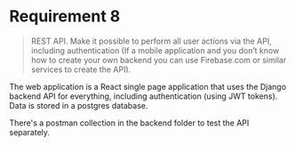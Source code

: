 # Requirement 8

> REST API. Make it possible to perform all user actions via the API, including authentication (If a mobile application and you don’t know how to create your own backend you can use Firebase.com or similar services to create the API).

The web application is a React single page application that uses the Django backend API for everything, including authentication (using JWT tokens). Data is stored in a postgres database.

There's a postman collection in the backend folder to test the API separately. 